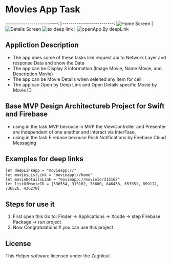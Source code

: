 
# Movies App Task

:-------------------------:|:-------------------------:
![Home Screen](https://user-images.githubusercontent.com/50532840/215114609-0648941f-a1ed-414f-9cdc-a3dc68d7d243.png)  |  ![Details Screen](https://user-images.githubusercontent.com/50532840/215114979-8e9e5d92-cdd1-4de4-ab9a-efdd8a5d7149.png)
![ex deep link]([https://user-images.githubusercontent.com/50532840/215114609-0648941f-a1ed-414f-9cdc-a3dc68d7d243.png](https://user-images.githubusercontent.com/50532840/215123295-8fbc199f-9ed3-48f9-9be1-9e8dde015177.png))  |  ![openApp By deepLink]([https://user-images.githubusercontent.com/50532840/215114979-8e9e5d92-cdd1-4de4-ab9a-efdd8a5d7149.png](https://user-images.githubusercontent.com/50532840/215122949-f771ea4b-a249-43d4-8379-bc86a8388b66.png))

## Appliction Description
* The app does some of these tasks like request api to Network Layer and response Data and show the Data
* The app can be Display 3 information (Image Movie, Name Movie, and Description Movie)
* The app can be Movie Details when selelted any item for cell
* The app can Open by Deep Link and Open Details specific Movie by Movie ID

## Base MVP Design Architectureb Project for Swift and Firebase

* using in the task MVP becouse in MVP the ViewController and Presenter are Independent of one anather and interact via InterFase.
* using in the task Firebase becouse Push Notifications by Firebase Cloud Messaging


## Examples for deep links
```
let deepLinkApp = "movieapp://"
let moviesListLink = "movieapp://home"
let movieDetailsLink = "movieapp://movieId/315162"
let listOfMovieID = [536554, 315162, 76600, 846433, 653851, 899112, 736526, 436270]

```

## Steps for use it 
1. First open this Go to: Finder → Applications → Xcode → step Firebase Package → run project   
2. Now Congratulations!!! you can use this project 

## License
This Helper software licensed under the Zaghloul.


